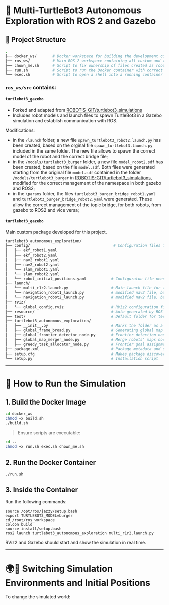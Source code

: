 # 🤖 Multi-TurtleBot3 Autonomous Exploration with ROS 2 and Gazebo

## 📂 Project Structure

```bash
.
├── docker_ws/       # Docker workspace for building the development container
├── ros_ws/          # Main ROS 2 workspace containing all custom and third-party packages
├── chown_me.sh      # Script to fix ownership of files created as root inside the container
├── run.sh           # Script to run the Docker container with correct volumes and permissions
└── exec.sh          # Script to open a shell into a running container
```
### **`ros_ws/src`** contains:

#### **`turtlebot3_gazebo`** 
- Forked and adapted from [ROBOTIS-GIT/turtlebot3_simulations](https://github.com/ROBOTIS-GIT/turtlebot3_simulations)
- Includes robot models and launch files to spawn TurtleBot3 in a Gazebo simulation and establish communication with ROS.

Modifications:
- in the `/launch` folder, a new file `spawn_turtlebot3_robot2.launch.py` has been created, based on the orginal file `spawn_turtlebot3.launch.py` included in the same folder. The new file allows to spawn the correct model of the robot and the correct bridge file;
- in the `/models/turtlebot3_burger` folder, a new file `model_robot2.sdf` has been created, based on the file `model.sdf`. Both files were generated starting from the original file `model.sdf` contained in the folder  `/models/turtlebot3_burger` in [ROBOTIS-GIT/turtlebot3_simulations](https://github.com/ROBOTIS-GIT/turtlebot3_simulations), modified for the correct management of the namespace in both gazebo and ROS2;
- in the `\params` folder, the files `turtlebot3_burger_bridge_robot1.yaml` and `turtlebot3_burger_bridge_robot2.yaml` were generated. These allow the correct management of the topic bridge, for both robots, from gazebo to ROS2 and vice versa;

#### **`turtlebot3_gazebo`**
Main custom package developed for this project.
```bash
turtlebot3_autonomous_exploration/
├── config/                                     # Configuration files for robot_localization, nav2, slam_toolbox for both robots
│   ├── ekf_robot1.yaml
│   ├── ekf_robot2.yaml  
│   ├── nav2_robot1.yaml
│   ├── nav2_robot2.yaml
│   └── slam_robot1.yaml
│   └── slam_robot2.yaml
│   └── robot_initial_positions.yaml           # Configuraton file needed for the map merge
├── launch/                 
│   └── multi_r1r2.launch.py                   # Main launch file for the Multi-robot autonomous exploration
│   └── navigation_robot1_launch.py            # modified nav2 file, based on the ROS2 installation file, for the robot1  
│   └── navigation_robot2_launch.py            # modified nav2 file, based on the ROS2 installation file, for the robot1
├── rviz/                  
│   └── global_config.rviz                     # RViz2 configuration file for the global simulation.
├── resource/                                  # Auto-generated by ROS 2; used for resource indexing
├── test/                                      # Default folder for test files (currently unused)
├── turtlebot3_autonomous_exploration/
│   ├── __init__.py                            # Marks the folder as a Python package
│   ├── global_frame_broad.py                  # Generating global map frame
│   ├── global_frontier_detector_node.py       # Frontier detection node working on the merge map
│   ├── global_map_merger_node.py              # Merge robots' maps node
│   ├── greedy_task_allocator_node.py          # Frontier goal assignment node   
├── package.xml                                # Package metadata and dependencies
├── setup.cfg                                  # Makes package discoverable by ros2 run
└── setup.py                                   # Installation script
```

---
# 🚀 How to Run the Simulation

## 1. Build the Docker Image
```bash
cd docker_ws
chmod +x build.sh
./build.sh
```

> Ensure scripts are executable:
```bash
cd ..
chmod +x run.sh exec.sh chown_me.sh
```
## 2. Run the Docker Container
```bash
./run.sh
```

## 3. Inside the Container
Run the following commands:
```
source /opt/ros/jazzy/setup.bash
export TURTLEBOT3_MODEL=burger
cd /root/ros_workspace
colcon build
source install/setup.bash
ros2 launch turtlebot3_autonomous_exploration multi_r1r2.launch.py
```

RViz2 and Gazebo should start and show the simulation in real time.

---
# 🌍📍 Switching Simulation Environments and Initial Positions
To change the simulated world:





